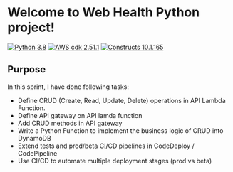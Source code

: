 # Welcome to Web Health Python project!



[![Python 3.8](https://img.shields.io/badge/python-3.8-blue.svg)](https://www.python.org/downloads/release/python-3810/)
[![AWS cdk 2.51.1](https://img.shields.io/badge/aws_cdk_lib-2.51.1-yellow.svg)](https://pypi.org/project/aws-cdk-lib/2.51.1/)
[![Constructs 10.1.165](https://img.shields.io/badge/constructs-10.1.165-red.svg)](https://pypi.org/project/constructs/10.1.165/)

## Purpose

In this sprint, I have done following tasks:
* Define CRUD (Create, Read, Update, Delete) operations in API Lambda Function.
* Define API gateway on API lamda function
* Add CRUD methods in API gateway
* Write a Python Function to implement the business logic of CRUD into DynamoDB
* Extend tests and prod/beta CI/CD pipelines in CodeDeploy / CodePipeline
* Use CI/CD to automate multiple deployment stages (prod vs beta)
